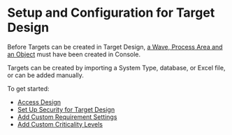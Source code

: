 # Setup and Configuration for Target Design

Before Targets can be created in Target Design, [a Wave, Process Area
and an
Object](../../Console/Use_Cases/Create_Contexts_for_Migration_Projects.htm)
must have been created in Console.

Targets can be created by importing a System Type, database, or Excel
file, or can be added manually.

To get started:

  - [Access Design](../Config/Access_Design.htm)
  - [Set Up Security for Target
    Design](../../dspMigrate/Set_Up_Security_for_dspMigrate.htm)
  - [Add Custom Requirement
    Settings](../Config/Add_Custom_Requirement_Settings.htm)
  - [Add Custom Criticality
    Levels](../Config/Add_Custom_Criticality_Levels.htm)
